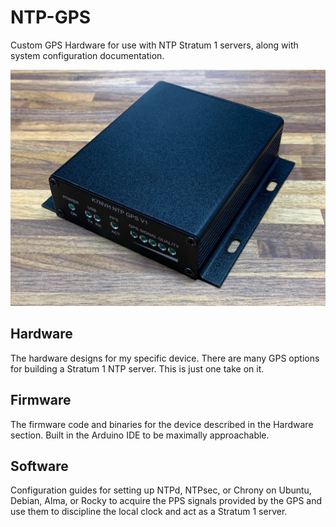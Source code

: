 # NTP-GPS
Custom GPS Hardware for use with NTP Stratum 1 servers, along with system configuration documentation.

<img src="https://github.com/nigelvh/NTP-GPS/raw/main/NTP-GPS V1.0.JPG">

## Hardware
The hardware designs for my specific device. There are many GPS options for building a Stratum 1 NTP server. This is just one take on it.

## Firmware
The firmware code and binaries for the device described in the Hardware section. Built in the Arduino IDE to be maximally approachable.

## Software
Configuration guides for setting up NTPd, NTPsec, or Chrony on Ubuntu, Debian, Alma, or Rocky to acquire the PPS signals provided by the GPS and use them to discipline the local clock and act as a Stratum 1 server.
